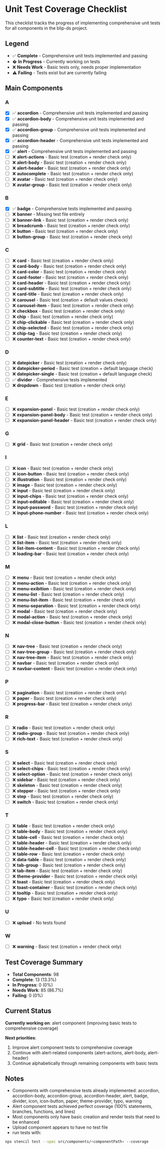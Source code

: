 # Unit Test Coverage Checklist

This checklist tracks the progress of implementing comprehensive unit tests for all components in the blip-ds project.

## Legend
- ✅ **Complete** - Comprehensive unit tests implemented and passing
- � **In Progress** - Currently working on tests
- ❌ **Needs Work** - Basic tests only, needs proper implementation
- ⚠️ **Failing** - Tests exist but are currently failing

## Main Components

### A
- [x] ✅ **accordion** - Comprehensive unit tests implemented and passing
- [x] ✅ **accordion-body** - Comprehensive unit tests implemented and passing
- [x] ✅ **accordion-group** - Comprehensive unit tests implemented and passing
- [x] ✅ **accordion-header** - Comprehensive unit tests implemented and passing
- [x] ✅ **alert** - Comprehensive unit tests implemented and passing
- [ ] ❌ **alert-actions** - Basic test (creation + render check only)
- [ ] ❌ **alert-body** - Basic test (creation + render check only)
- [ ] ❌ **alert-header** - Basic test (creation + render check only)
- [ ] ❌ **autocomplete** - Basic test (creation + render check only)
- [ ] ❌ **avatar** - Basic test (creation + render check only)
- [ ] ❌ **avatar-group** - Basic test (creation + render check only)

### B
- [x] ✅ **badge** - Comprehensive tests implemented and passing
- [ ] ❌ **banner** - Missing test file entirely
- [ ] ❌ **banner-link** - Basic test (creation + render check only)
- [ ] ❌ **breadcrumb** - Basic test (creation + render check only)
- [ ] ❌ **button** - Basic test (creation + render check only)
- [ ] ❌ **button-group** - Basic test (creation + render check only)

### C
- [ ] ❌ **card** - Basic test (creation + render check only)
- [ ] ❌ **card-body** - Basic test (creation + render check only)
- [ ] ❌ **card-color** - Basic test (creation + render check only)
- [ ] ❌ **card-footer** - Basic test (creation + render check only)
- [ ] ❌ **card-header** - Basic test (creation + render check only)
- [ ] ❌ **card-subtitle** - Basic test (creation + render check only)
- [ ] ❌ **card-title** - Basic test (creation + render check only)
- [ ] ❌ **carousel** - Basic test (creation + default values check)
- [ ] ❌ **carousel-item** - Basic test (creation + render check only)
- [ ] ❌ **checkbox** - Basic test (creation + render check only)
- [ ] ❌ **chip** - Basic test (creation + render check only)
- [ ] ❌ **chip-clickable** - Basic test (creation + render check only)
- [ ] ❌ **chip-selected** - Basic test (creation + render check only)
- [ ] ❌ **chip-tag** - Basic test (creation + render check only)
- [ ] ❌ **counter-text** - Basic test (creation + render check only)

### D
- [ ] ❌ **datepicker** - Basic test (creation + render check only)
- [ ] ❌ **datepicker-period** - Basic test (creation + default language check)
- [ ] ❌ **datepicker-single** - Basic test (creation + default language check)
- [ ] ✅ **divider** - Comprehensive tests implemented
- [ ] ❌ **dropdown** - Basic test (creation + render check only)

### E
- [ ] ❌ **expansion-panel** - Basic test (creation + render check only)
- [ ] ❌ **expansion-panel-body** - Basic test (creation + render check only)
- [ ] ❌ **expansion-panel-header** - Basic test (creation + render check only)

### G
- [ ] ❌ **grid** - Basic test (creation + render check only)

### I
- [ ] ❌ **icon** - Basic test (creation + render check only)
- [ ] ❌ **icon-button** - Basic test (creation + render check only)
- [ ] ❌ **illustration** - Basic test (creation + render check only)
- [ ] ❌ **image** - Basic test (creation + render check only)
- [ ] ❌ **input** - Basic test (creation + render check only)
- [ ] ❌ **input-chips** - Basic test (creation + render check only)
- [ ] ❌ **input-editable** - Basic test (creation + render check only)
- [ ] ❌ **input-password** - Basic test (creation + render check only)
- [ ] ❌ **input-phone-number** - Basic test (creation + render check only)

### L
- [ ] ❌ **list** - Basic test (creation + render check only)
- [ ] ❌ **list-item** - Basic test (creation + render check only)
- [ ] ❌ **list-item-content** - Basic test (creation + render check only)
- [ ] ❌ **loading-bar** - Basic test (creation + render check only)

### M
- [ ] ❌ **menu** - Basic test (creation + render check only)
- [ ] ❌ **menu-action** - Basic test (creation + render check only)
- [ ] ❌ **menu-exibition** - Basic test (creation + render check only)
- [ ] ❌ **menu-list** - Basic test (creation + render check only)
- [ ] ❌ **menu-list-item** - Basic test (creation + render check only)
- [ ] ❌ **menu-separation** - Basic test (creation + render check only)
- [ ] ❌ **modal** - Basic test (creation + render check only)
- [ ] ❌ **modal-action** - Basic test (creation + render check only)
- [ ] ❌ **modal-close-button** - Basic test (creation + render check only)

### N
- [ ] ❌ **nav-tree** - Basic test (creation + render check only)
- [ ] ❌ **nav-tree-group** - Basic test (creation + render check only)
- [ ] ❌ **nav-tree-item** - Basic test (creation + render check only)
- [ ] ❌ **navbar** - Basic test (creation + render check only)
- [ ] ❌ **navbar-content** - Basic test (creation + render check only)

### P
- [ ] ❌ **pagination** - Basic test (creation + render check only)
- [ ] ❌ **paper** - Basic test (creation + render check only)
- [ ] ❌ **progress-bar** - Basic test (creation + render check only)

### R
- [ ] ❌ **radio** - Basic test (creation + render check only)
- [ ] ❌ **radio-group** - Basic test (creation + render check only)
- [ ] ❌ **rich-text** - Basic test (creation + render check only)

### S
- [ ] ❌ **select** - Basic test (creation + render check only)
- [ ] ❌ **select-chips** - Basic test (creation + render check only)
- [ ] ❌ **select-option** - Basic test (creation + render check only)
- [ ] ❌ **sidebar** - Basic test (creation + render check only)
- [ ] ❌ **skeleton** - Basic test (creation + render check only)
- [ ] ❌ **stepper** - Basic test (creation + render check only)
- [ ] ❌ **step** - Basic test (creation + render check only)
- [ ] ❌ **switch** - Basic test (creation + render check only)

### T
- [ ] ❌ **table** - Basic test (creation + render check only)
- [ ] ❌ **table-body** - Basic test (creation + render check only)
- [ ] ❌ **table-cell** - Basic test (creation + render check only)
- [ ] ❌ **table-header** - Basic test (creation + render check only)
- [ ] ❌ **table-header-cell** - Basic test (creation + render check only)
- [ ] ❌ **table-row** - Basic test (creation + render check only)
- [ ] ❌ **data-table** - Basic test (creation + render check only)
- [ ] ❌ **tab-group** - Basic test (creation + render check only)
- [ ] ❌ **tab-item** - Basic test (creation + render check only)
- [ ] ❌ **theme-provider** - Basic test (creation + render check only)
- [ ] ❌ **toast** - Basic test (creation + render check only)
- [ ] ❌ **toast-container** - Basic test (creation + render check only)
- [ ] ❌ **tooltip** - Basic test (creation + render check only)
- [ ] ❌ **typo** - Basic test (creation + render check only)

### U
- [ ] ❌ **upload** - No tests found

### W
- [ ] ❌ **warning** - Basic test (creation + render check only)

## Test Coverage Summary

- **Total Components**: 98
- **Complete**: 13 (13.3%)
- **In Progress**: 0 (0%)
- **Needs Work**: 85 (86.7%)
- **Failing**: 0 (0%)

## Current Status

**Currently working on**: alert component (improving basic tests to comprehensive coverage)

**Next priorities**:
1. Improve alert component tests to comprehensive coverage
2. Continue with alert-related components (alert-actions, alert-body, alert-header)
3. Continue alphabetically through remaining components with basic tests

## Notes

- Components with comprehensive tests already implemented: accordion, accordion-body, accordion-group, accordion-header, alert, badge, divider, icon, icon-button, paper, theme-provider, typo, warning
- Alert component tests achieved perfect coverage (100% statements, branches, functions, and lines)
- Most components only have basic creation and render tests that need to be enhanced
- Upload component appears to have no test file
- run tests with:
```bash
npx stencil test --spec src/components/<componentPath> --coverage
```